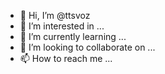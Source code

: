 - 👋 Hi, I’m @ttsvoz
- 👀 I’m interested in ...
- 🌱 I’m currently learning ...
- 💞️ I’m looking to collaborate on ...
- 📫 How to reach me ...

<!---
ttsvoz/ttsvoz is a ✨ special ✨ repository because its `README.md` (this file) appears on your GitHub profile.
You can click the Preview link to take a look at your changes.
--->
